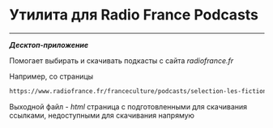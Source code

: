 # Утилита для Radio France Podcasts
_____
**_Десктоп-приложение_**

Помогает выбирать и скачивать подкасты с сайта _radiofrance.fr_

Например, со страницы
```html
https://www.radiofrance.fr/franceculture/podcasts/selection-les-fictions
```
Выходной файл - _html_ страница с подготовленными для скачивания ссылками, недоступными для скачивания напрямую

